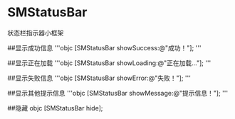# SMStatusBar
状态栏指示器小框架

##显示成功信息
'''objc
[SMStatusBar showSuccess:@"成功！"];
'''

##显示正在加载
'''objc
[SMStatusBar showLoading:@"正在加载..."];
'''

##显示失败信息
'''objc
[SMStatusBar showError:@"失败！"];
'''

##显示其他提示信息
'''objc
[SMStatusBar showMessage:@"提示信息！"];
'''

##隐藏
objc
[SMStatusBar hide];

